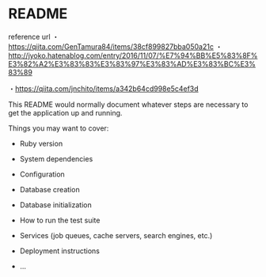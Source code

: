 # README

reference url
・https://qiita.com/GenTamura84/items/38cf899827bba050a21c
・http://jyoko.hatenablog.com/entry/2016/11/07/%E7%94%BB%E5%83%8F%E3%82%A2%E3%83%83%E3%83%97%E3%83%AD%E3%83%BC%E3%83%89

・https://qiita.com/jnchito/items/a342b64cd998e5c4ef3d


This README would normally document whatever steps are necessary to get the
application up and running.

Things you may want to cover:

* Ruby version

* System dependencies

* Configuration

* Database creation

* Database initialization

* How to run the test suite

* Services (job queues, cache servers, search engines, etc.)

* Deployment instructions

* ...
